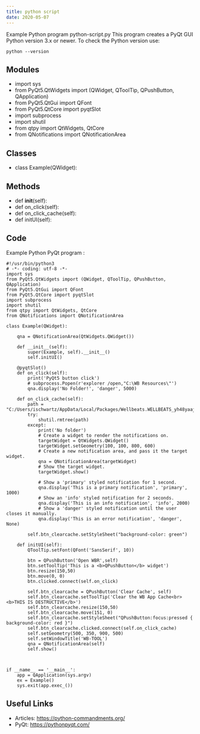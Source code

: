 ```yaml
---
title: python script
date: 2020-05-07
---
```

Example Python program python-script.py
This program creates a PyQt GUI
Python version 3.x or newer.
To check the Python version use:

    python --version

## Modules

* import sys
* from PyQt5.QtWidgets import (QWidget, QToolTip, QPushButton, QApplication)
* from PyQt5.QtGui import QFont
* from PyQt5.QtCore import pyqtSlot
* import subprocess
* import shutil
* from qtpy import QtWidgets, QtCore
* from QNotifications import QNotificationArea

## Classes

* class Example(QWidget):

## Methods

* def __init__(self):
* def on_click(self):
* def on_click_cache(self):
* def initUI(self):

## Code

Example Python PyQt program :

    #!/usr/bin/python3
    # -*- coding: utf-8 -*-
    import sys
    from PyQt5.QtWidgets import (QWidget, QToolTip, QPushButton, QApplication)
    from PyQt5.QtGui import QFont
    from PyQt5.QtCore import pyqtSlot
    import subprocess
    import shutil
    from qtpy import QtWidgets, QtCore
    from QNotifications import QNotificationArea
    
    class Example(QWidget):
    
        qna = QNotificationArea(QtWidgets.QWidget())
    
        def __init__(self):
            super(Example, self).__init__()
            self.initUI()
    
        @pyqtSlot()
        def on_click(self):
            print('PyQt5 button click')
            # subprocess.Popen(r'explorer /open,"C:\WB Resources\"')        
            qna.display('No Folder!', 'danger', 5000)
    
        def on_click_cache(self):
            path = "C:/Users/ischwartz/AppData/Local/Packages/Wellbeats.WELLBEATS_yh48yaajx8nst/LocalState/cacheddata/"
            try:
                shutil.rmtree(path)
            except:
                print('No folder')
                # Create a widget to render the notifications on.
                targetWidget = QtWidgets.QWidget()
                targetWidget.setGeometry(100, 100, 800, 600)
                # Create a new notification area, and pass it the target widget.
                qna = QNotificationArea(targetWidget)
                # Show the target widget.
                targetWidget.show()
    
                # Show a 'primary' styled notification for 1 second.
                qna.display('This is a primary notification', 'primary', 1000)
                # Show an 'info' styled notification for 2 seconds.
                qna.display('This is an info notification', 'info', 2000)
                # Show a 'danger' styled notification until the user closes it manually.
                qna.display('This is an error notification', 'danger', None)
    
            self.btn_clearcache.setStyleSheet("background-color: green")
    
        def initUI(self):
            QToolTip.setFont(QFont('SansSerif', 10))
    
            btn = QPushButton('Open WBR',self)
            btn.setToolTip('This is a <b>QPushButton</b> widget')
            btn.resize(150,50)
            btn.move(0, 0)
            btn.clicked.connect(self.on_click)
    
            self.btn_clearcache = QPushButton('Clear Cache', self)
            self.btn_clearcache.setToolTip('Clear the WB App Cache<br><b>THIS IS DESTRUCTIVE</b>')
            self.btn_clearcache.resize(150,50)
            self.btn_clearcache.move(151, 0)
            self.btn_clearcache.setStyleSheet("QPushButton:focus:pressed { background-color: red }")
            self.btn_clearcache.clicked.connect(self.on_click_cache)
            self.setGeometry(500, 350, 900, 500)
            self.setWindowTitle('WB-TOOL')
            qna = QNotificationArea(self)
            self.show()
    
    
    
    if __name__ == '__main__':
        app = QApplication(sys.argv)
        ex = Example()
        sys.exit(app.exec_())

## Useful Links

- Articles: https://python-commandments.org/
- PyQt: https://pythonpyqt.com/
